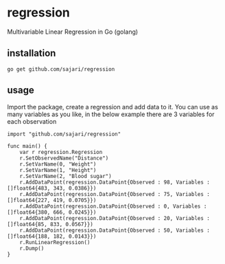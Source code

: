 regression
=======

Multivariable Linear Regression in Go (golang)

installation
------------

    go get github.com/sajari/regression

usage
-----

Import the package, create a regression and add data to it. You can use as many variables as you like, in the below example there are 3 variables for each observation

    import "github.com/sajari/regression"

    func main() {
        var r regression.Regression
        r.SetObservedName("Distance")
        r.SetVarName(0, "Weight")
        r.SetVarName(1, "Height")
        r.SetVarName(2, "Blood sugar")
        r.AddDataPoint(regression.DataPoint{Observed : 98, Variables : []float64{483, 343, 0.0386}})
        r.AddDataPoint(regression.DataPoint{Observed : 75, Variables : []float64{227, 419, 0.0705}})
        r.AddDataPoint(regression.DataPoint{Observed : 0, Variables : []float64{380, 666, 0.0245}})
        r.AddDataPoint(regression.DataPoint{Observed : 20, Variables : []float64{85, 833, 0.0567}})
        r.AddDataPoint(regression.DataPoint{Observed : 50, Variables : []float64{188, 182, 0.0143}})
        r.RunLinearRegression()
        r.Dump()
    }

